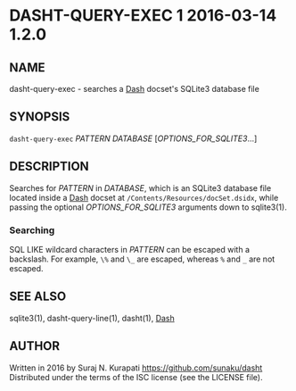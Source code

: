 # DASHT-QUERY-EXEC 1            2016-03-14                            1.2.0

## NAME

dasht-query-exec - searches a [Dash] docset's SQLite3 database file

## SYNOPSIS

`dasht-query-exec` *PATTERN* *DATABASE* [*OPTIONS\_FOR\_SQLITE3*...]

## DESCRIPTION

Searches for *PATTERN* in *DATABASE*, which is an SQLite3 database file
located inside a [Dash] docset at `/Contents/Resources/docSet.dsidx`, while
passing the optional *OPTIONS\_FOR\_SQLITE3* arguments down to sqlite3(1).

### Searching

SQL LIKE wildcard characters in *PATTERN* can be escaped with a backslash.
For example, `\%` and `\_` are escaped, whereas `%` and `_` are not escaped.

## SEE ALSO

sqlite3(1), dasht-query-line(1), dasht(1), [Dash]

[Dash]: https://kapeli.com/dash

## AUTHOR

Written in 2016 by Suraj N. Kurapati <https://github.com/sunaku/dasht>
Distributed under the terms of the ISC license (see the LICENSE file).